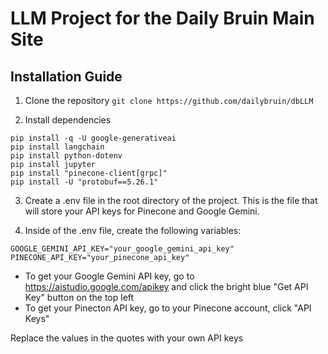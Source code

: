 # LLM Project for the Daily Bruin Main Site

## Installation Guide

1. Clone the repository
`git clone https://github.com/dailybruin/dbLLM`

<!-- 2. Install dependencies
`pip install -r requirements.txt` -->

2. Install dependencies
```
pip install -q -U google-generativeai
pip install langchain
pip install python-dotenv
pip install jupyter
pip install "pinecone-client[grpc]"
pip install -U "protobuf==5.26.1"
```

3. Create a .env file in the root directory of the project. This is the file that will store your API keys for Pinecone and Google Gemini.

4. Inside of the .env file, create the following variables:
```
GOOGLE_GEMINI_API_KEY="your_google_gemini_api_key"
PINECONE_API_KEY="your_pinecone_api_key"
```

- To get your Google Gemini API key, go to https://aistudio.google.com/apikey and click the bright blue "Get API Key" button on the top left
- To get your Pinecton API key, go to your Pinecone account, click "API Keys"

Replace the values in the quotes with your own API keys

